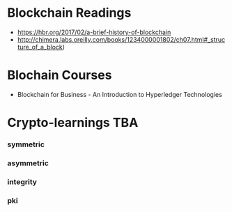 # Blockchain Readings

* https://hbr.org/2017/02/a-brief-history-of-blockchain
* http://chimera.labs.oreilly.com/books/1234000001802/ch07.html#_structure_of_a_block)

# Blochain Courses
* Blockchain for Business - An Introduction to Hyperledger Technologies
# Crypto-learnings TBA
### symmetric
### asymmetric 
### integrity 
### pki

